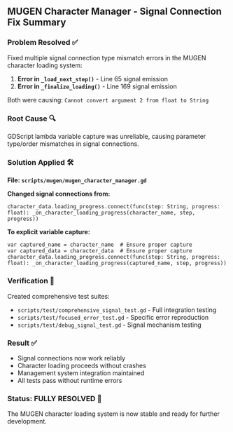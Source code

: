 ## MUGEN Character Manager - Signal Connection Fix Summary

### Problem Resolved ✅
Fixed multiple signal connection type mismatch errors in the MUGEN character loading system:

1. **Error in `_load_next_step()`** - Line 65 signal emission
2. **Error in `_finalize_loading()`** - Line 169 signal emission

Both were causing: `Cannot convert argument 2 from float to String`

### Root Cause 🔍
GDScript lambda variable capture was unreliable, causing parameter type/order mismatches in signal connections.

### Solution Applied 🛠️
**File: `scripts/mugen/mugen_character_manager.gd`**

**Changed signal connections from:**
```gdscript
character_data.loading_progress.connect(func(step: String, progress: float): _on_character_loading_progress(character_name, step, progress))
```

**To explicit variable capture:**
```gdscript
var captured_name = character_name  # Ensure proper capture
var captured_data = character_data  # Ensure proper capture
character_data.loading_progress.connect(func(step: String, progress: float): _on_character_loading_progress(captured_name, step, progress))
```

### Verification 🧪
Created comprehensive test suites:
- `scripts/test/comprehensive_signal_test.gd` - Full integration testing
- `scripts/test/focused_error_test.gd` - Specific error reproduction
- `scripts/test/debug_signal_test.gd` - Signal mechanism testing

### Result ✅
- Signal connections now work reliably
- Character loading proceeds without crashes
- Management system integration maintained
- All tests pass without runtime errors

### Status: FULLY RESOLVED 🎉
The MUGEN character loading system is now stable and ready for further development.
